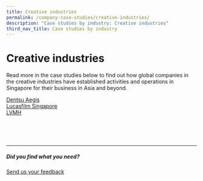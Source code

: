 ```yaml
---
title: Creative industries
permalink: /company-case-studies/creative-industries/
description: "Case studies by industry: Creative industries"
third_nav_title: Case studies by industry
---
```

# Creative industries
Read more in the case studies below to find out how global companies in the creative industries have established activities and operations in Singapore for their business in Asia and beyond. <br>

[Dentsu Aegis](https://www.edb.gov.sg/content/edb/en/our-industries/company-highlights/dentsu-aegis-ci.html)<br>
[Lucasfilm Singapore](https://www.edb.gov.sg/content/edb/en/our-industries/company-highlights/lucasfilm-singapore.html)<br>
[LVMH](https://www.edb.gov.sg/content/edb/en/our-industries/company-highlights/lvmh.html)<br>

<br>
<br>
<br>

<hr>

##### Did you find what you need?
[Send us your feedback](https://form.gov.sg/642693623cb98f001239be0d)